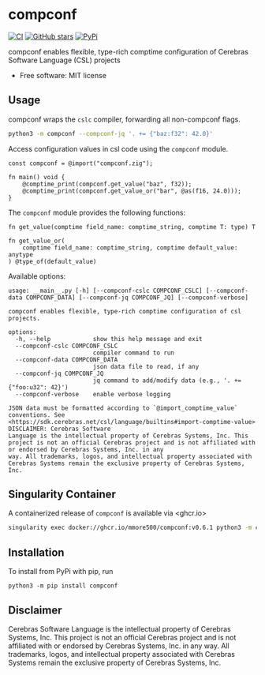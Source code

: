 # compconf

[![CI](https://github.com/mmore500/compconf/actions/workflows/ci.yaml/badge.svg)](https://github.com/mmore500/compconf/actions/workflows/python-ci.yaml?query=branch:python)
[![GitHub stars](https://img.shields.io/github/stars/mmore500/compconf.svg?style=flat-square&logo=github&label=Stars&logoColor=white)](https://github.com/mmore500/compconf)
[
![PyPi](https://img.shields.io/pypi/v/compconf.svg)
](https://pypi.python.org/pypi/compconf)

compconf enables flexible, type-rich comptime configuration of Cerebras Software Language (CSL) projects

-   Free software: MIT license

<!---
-   Documentation: <https://compconf.readthedocs.io>.
-->

## Usage

compconf wraps the `cslc` compiler, forwarding all non-compconf flags.

```bash
python3 -m compconf --compconf-jq '. += {"baz:f32": 42.0}'
```

Access configuration values in csl code using the `compconf` module.
```zig
const compconf = @import("compconf.zig");

fn main() void {
    @comptime_print(compconf.get_value("baz", f32));
    @comptime_print(compconf.get_value_or("bar", @as(f16, 24.0)));
}
```

The `compconf` module provides the following functions:
```zig
fn get_value(comptime field_name: comptime_string, comptime T: type) T

fn get_value_or(
    comptime field_name: comptime_string, comptime default_value: anytype
) @type_of(default_value)
```

Available options:
```
usage: __main__.py [-h] [--compconf-cslc COMPCONF_CSLC] [--compconf-data COMPCONF_DATA] [--compconf-jq COMPCONF_JQ] [--compconf-verbose]

compconf enables flexible, type-rich comptime configuration of csl projects.

options:
  -h, --help            show this help message and exit
  --compconf-cslc COMPCONF_CSLC
                        compiler command to run
  --compconf-data COMPCONF_DATA
                        json data file to read, if any
  --compconf-jq COMPCONF_JQ
                        jq command to add/modify data (e.g., '. += {"foo:u32": 42}')
  --compconf-verbose    enable verbose logging

JSON data must be formatted according to `@import_comptime_value` conventions. See <https://sdk.cerebras.net/csl/language/builtins#import-comptime-value> DISCLAIMER: Cerebras Software
Language is the intellectual property of Cerebras Systems, Inc. This project is not an official Cerebras project and is not affiliated with or endorsed by Cerebras Systems, Inc. in any
way. All trademarks, logos, and intellectual property associated with Cerebras Systems remain the exclusive property of Cerebras Systems, Inc.
```

## Singularity Container

A containerized release of `compconf` is available via <ghcr.io>

```bash
singularity exec docker://ghcr.io/mmore500/compconf:v0.6.1 python3 -m compconf --help
```

## Installation

To install from PyPi with pip, run

`python3 -m pip install compconf`

## Disclaimer

Cerebras Software Language is the intellectual property of Cerebras Systems, Inc.
This project is not an official Cerebras project and is not affiliated with or endorsed by Cerebras Systems, Inc. in any way.
All trademarks, logos, and intellectual property associated with Cerebras Systems remain the exclusive property of Cerebras Systems, Inc.
